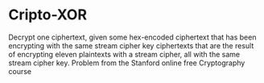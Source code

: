 Cripto-XOR
==========

Decrypt one ciphertext, given some hex-encoded ciphertext that has been encrypting with the same stream cipher key   ciphertexts that are the result of encrypting eleven plaintexts with a stream cipher, all with the same stream cipher key. Problem from the Stanford online free Cryptography course  